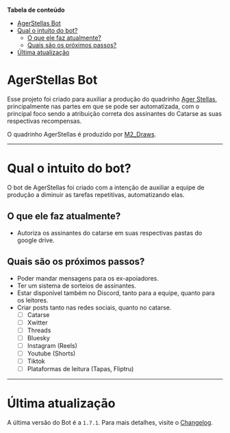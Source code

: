 **Tabela de conteúdo**
- [AgerStellas Bot](#agerstellas-bot)
- [Qual o intuito do bot?](#qual-o-intuito-do-bot)
  - [O que ele faz atualmente?](#o-que-ele-faz-atualmente)
  - [Quais são os próximos passos?](#quais-são-os-próximos-passos)
- [Última atualização](#última-atualização)

# AgerStellas Bot

Esse projeto foi criado para auxiliar a produção do quadrinho [Ager Stellas](https://www.catarse.me/agerstellas), principalmente nas partes em que se pode ser automatizada, com o principal foco sendo a atribuição correta dos assinantes do Catarse as suas respectivas recompensas.

O quadrinho AgerStellas é produzido por [M2_Draws](https://www.instagram.com/m2_draws/).

___
# Qual o intuito do bot?

O bot de AgerStellas foi criado com a intenção de auxiliar a equipe de produção a diminuir as tarefas repetitivas, automatizando elas.

## O que ele faz atualmente?

- Autoriza os assinantes do catarse em suas respectivas pastas do google drive.

## Quais são os próximos passos?

- Poder mandar mensagens para os ex-apoiadores.
- Ter um sistema de sorteios de assinantes.
- Estar disponível também no Discord, tanto para a equipe, quanto para os leitores.
- Criar posts tanto nas redes sociais, quanto no catarse.
  - [ ] Catarse
  - [ ] Xwitter
  - [ ] Threads
  - [ ] Bluesky
  - [ ] Instagram (Reels)
  - [ ] Youtube (Shorts)
  - [ ] Tiktok
  - [ ] Plataformas de leitura (Tapas, Fliptru)

___
# Última atualização

A última versão do Bot é a `1.7.1`.
Para mais detalhes, visite o [Changelog](CHANGELOG.MD).